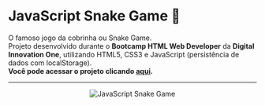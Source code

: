 # JavaScript Snake Game 🐍
 O famoso jogo da cobrinha ou Snake Game.   
 Projeto desenvolvido durante o **Bootcamp HTML Web Developer** da **Digital Innovation One**, utilizando HTML5, CSS3 e JavaScript (persistência de dados com localStorage).   
 **Você pode acessar o projeto clicando [aqui](https://devmagno.github.io/js-snake-game).**   
***
<p align="center">
 <img src="https://media1.giphy.com/media/fq8JHOzq9ZML4DDWfK/giphy.gif" alt="JavaScript Snake Game" title="JavaScript Snake Game">
</p>
